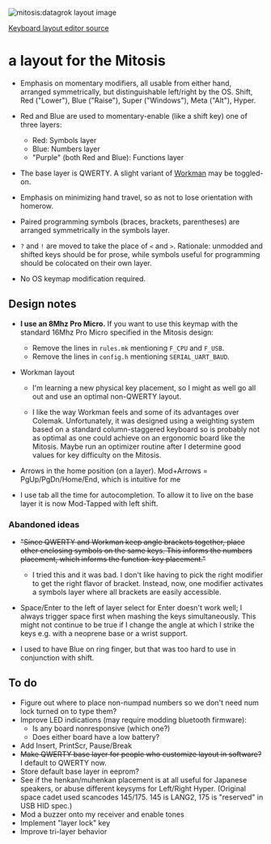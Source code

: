 ![mitosis:datagrok layout image](https://i.imgur.com/eum3fsc.png)

[Keyboard layout editor source](http://www.keyboard-layout-editor.com/#/gists/9cf33be8a8e773647cfa44a0dbc44b31)

# a layout for the Mitosis

- Emphasis on momentary modifiers, all usable from either hand, arranged
  symmetrically, but distinguishable left/right by the OS. Shift, Red
  ("Lower"), Blue ("Raise"), Super ("Windows"), Meta ("Alt"), Hyper.

- Red and Blue are used to momentary-enable (like a shift key) one of three layers:

    - Red: Symbols layer
    - Blue: Numbers layer
    - "Purple" (both Red and Blue): Functions layer

- The base layer is QWERTY. A slight variant of [Workman][] may be toggled-on.

- Emphasis on minimizing hand travel, so as not to lose orientation with
  homerow.

- Paired programming symbols (braces, brackets, parentheses) are arranged
  symmetrically in the symbols layer.

- `?` and `!` are moved to take the place of `<` and `>`. Rationale: unmodded
  and shifted keys should be for prose, while symbols useful for programming
  should be colocated on their own layer.

- No OS keymap modification required.

## Design notes

- **I use an 8Mhz Pro Micro.** If you want to use this keymap with the standard
  16Mhz Pro Micro specified in the Mitosis design:

    - Remove the lines in `rules.mk` mentioning `F_CPU` and `F_USB`.
    - Remove the lines in `config.h` mentioning `SERIAL_UART_BAUD`.

- Workman layout

    - I'm learning a new physical key placement, so I might as well go all out
      and use an optimal non-QWERTY layout.

    - I like the way Workman feels and some of its advantages over Colemak.
      Unfortunately, it was designed using a weighting system based on a
      standard column-staggered keyboard so is probably not as optimal as one
      could achieve on an ergonomic board like the Mitosis. Maybe run an
      optimizer routine after I determine good values for key difficulty on the
      Mitosis.

- Arrows in the home position (on a layer). Mod+Arrows = PgUp/PgDn/Home/End,
  which is intuitive for me

- I use tab all the time for autocompletion. To allow it to live on the base
  layer it is now Mod-Tapped with left shift.

### Abandoned ideas

- ~~"Since QWERTY and Workman keep angle brackets together, place other
  enclosing symbols on the same keys. This informs the numbers placement,
  which informs the function-key placement."~~

    - I tried this and it was bad. I don't like having to pick the right
      modifier to get the right flavor of bracket. Instead, now, one modifier
      activates a symbols layer where all brackets are easily accessible.

- Space/Enter to the left of layer select for Enter doesn't work well; I always
  trigger space first when mashing the keys simultaneously. This might not
  continue to be true if I change the angle at which I strike the keys e.g.
  with a neoprene base or a wrist support.

- I used to have Blue on ring finger, but that was too hard to use in
  conjunction with shift.

## To do

- Figure out where to place non-numpad numbers so we don't need num lock turned
  on to type them?
- Improve LED indications (may require modding bluetooth firmware):
    - Is any board nonresponsive (which one?)
    - Does either board have a low battery?
- Add Insert, PrintScr, Pause/Break
- ~~Make QWERTY base layer for people who customize layout in software?~~ I
  default to QWERTY now.
- Store default base layer in eeprom?
- See if the henkan/muhenkan placement is at all useful for Japanese speakers,
  or abuse different keysyms for Left/Right Hyper. (Original space cadet used
  scancodes 145/175. 145 is LANG2, 175 is "reserved" in USB HID spec.)
- Mod a buzzer onto my receiver and enable tones
- Implement "layer lock" key
- Improve tri-layer behavior

[Workman]: https://viralintrospection.wordpress.com/2010/09/06/a-different-philosophy-in-designing-keyboard-layouts/
